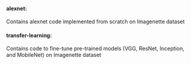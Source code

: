 #### alexnet: <br/>
Contains alexnet code implemented from scratch on Imagenette dataset

#### transfer-learning: <br/>
Contains code to fine-tune pre-trained models (VGG, ResNet, Inception, and MobileNet) on Imagenette dataset